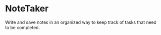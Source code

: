 # NoteTaker
Write and save notes in an organized way to keep track of tasks that need to be completed. 
